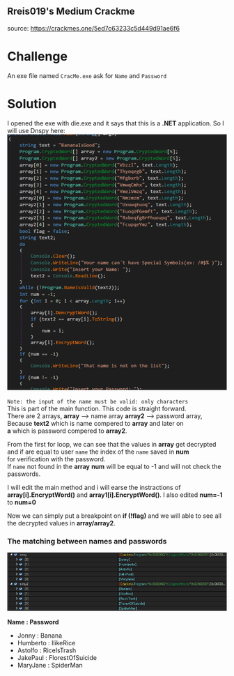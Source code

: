 ## Rreis019's Medium Crackme
source: https://crackmes.one/5ed7c63233c5d449d91ae6f6

# Challenge

An exe file named `CracMe.exe` ask for `Name` and `Password`
# Solution

I opened the exe with die.exe and it says that this is a __.NET__ application. So I will use Dnspy here:\
![](main_part.png)

`Note: the input of the name must be valid: only characters`\
This is part of the main function. This code is straight forward.\
There are 2 arrays, __array__ --> name array __array2__ --> password array, Because __text2__ which is name compered to __array__ and later on\
__a__ which is password compered to __array2__.

From the first for loop, we can see that the values in __array__ get decrypted and if are equal to user `name` the index of the `name` saved in __num__\
for verification with the password.\
If `name` not found in the __array__ __num__ will be equal to -1 and will not check the passwords.

I will edit the main method and i will earse the instractions of __array[i].EncryptWord()__ and __array1[i].EncryptWord()__.
I also edited __num=-1__ to __num=0__

Now we can simply put a breakpoint on  __if (!flag)__ and we will able to see
all the decrypted values in __array/array2__.

### The matching between names and passwords
![](names_passwords.png)

 __Name : Password__
* Jonny : Banana
* Humberto : IlikeRice
* Astolfo : RiceIsTrash
* JakePaul : FlorestOfSuicide
* MaryJane : SpiderMan
